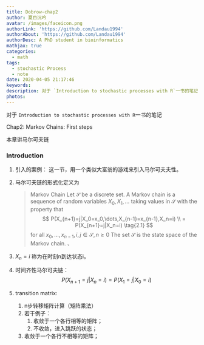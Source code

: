 ```yaml
---
title: Dobrow-chap2
author: 夏目沉吟
avatar: /images/faceicon.png
authorLink: 'https://github.com/Landau1994'
authorAbout: 'https://github.com/Landau1994'
authorDesc: A PhD student in bioinformatics
mathjax: true
categories:
  - math
tags:
  - stochastic Process
  - note
date: 2020-04-05 21:17:46
keywords:
description: 对于 `Introduction to stochastic processes with R`一书的笔记
photos:
---
```

对于 `Introduction to stochastic processes with R`一书的笔记

Chap2: Markov Chains: First steps

本章讲马尔可夫链

### Introduction 

1. 引入的案例：
   这一节，用一个类似大富翁的游戏来引入马尔可夫夫性。
2. 马尔可夫链的形式化定义为
    > Markov Chain
    > Let $\mathcal{S}$ be a discrete set. A Markov chain is a sequence of random variables $X_0,X_1,\dots$ taking values in $\mathcal{S}$ with the property that
    > $$ P(X_{n+1}=j|X_0=x_0,\dots,X_{n-1}=x_{n-1},X_n=i) \\ = P(X_{n+1}=j|X_n=i) \tag{2.1} $$ 
    > for all $x_0,\dots,x_{n-1},i,j\in\mathcal{S},n\ge0$ The set $\mathcal{S}$ is the state space of the Markov chain. 、

3. $X_n=i$ 称为在时刻n到达状态i。
4. 时间齐性马尔可夫链：
   $$ P(X_{n+1}=j|X_{n}=i)=P(X_1=j|X_0=i) \tag{2.2}$$
5. transition matrix:
   	1. n步转移矩阵计算（矩阵乘法）
   	2. 若干例子：
   		1) 收敛于一个各行相等的矩阵；
   		2) 不收敛，进入跳跃的状态；
      3) 收敛于一个各行不相等的矩阵；